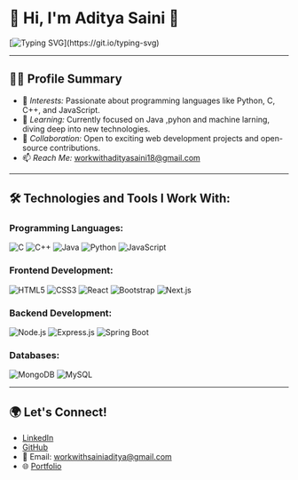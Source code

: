 # 🌟 Hi, I'm Aditya Saini 👋

[![Typing SVG](https://readme-typing-svg.demolab.com?font=Fira+Code&weight=500&size=25&pause=1000&color=black&width=450&height=60&lines=Hey+I'm+Aditya+Saini+WebDeveloper.)](https://git.io/typing-svg)

---

## 👨‍💻 Profile Summary

- 👀 *Interests:* Passionate about programming languages like Python, C, C++, and JavaScript.
- 🌱 *Learning:* Currently focused on Java ,pyhon and machine larning, diving deep into new technologies.
- 💞️ *Collaboration:* Open to exciting web development projects and open-source contributions.
- 📫 *Reach Me:* [workwithadityasaini18@gmail.com](workwithadityasaini18@gmail.com)

---

## 🛠️ Technologies and Tools I Work With:

### Programming Languages:
![C](https://img.shields.io/badge/-C-A8B9CC?logo=c&logoColor=white&style=flat)
![C++](https://img.shields.io/badge/-C++-00599C?logo=cplusplus&logoColor=white&style=flat)
![Java](https://img.shields.io/badge/-Java-007396?logo=java&logoColor=white&style=flat)
![Python](https://img.shields.io/badge/-Python-3776AB?logo=python&logoColor=white&style=flat)
![JavaScript](https://img.shields.io/badge/-JavaScript-F7DF1E?logo=javascript&logoColor=black&style=flat)

### Frontend Development:
![HTML5](https://img.shields.io/badge/-HTML5-E34F26?logo=html5&logoColor=white&style=flat)
![CSS3](https://img.shields.io/badge/-CSS3-1572B6?logo=css3&logoColor=white&style=flat)
![React](https://img.shields.io/badge/-React-61DAFB?logo=react&logoColor=white&style=flat)
![Bootstrap](https://img.shields.io/badge/-Bootstrap-7952B3?logo=bootstrap&logoColor=white&style=flat)
![Next.js](https://img.shields.io/badge/-Next.js-000000?logo=nextdotjs&logoColor=white&style=flat)

### Backend Development:
![Node.js](https://img.shields.io/badge/-Node.js-339933?logo=nodedotjs&logoColor=white&style=flat)
![Express.js](https://img.shields.io/badge/-Express.js-000000?logo=express&logoColor=white&style=flat)
![Spring Boot](https://img.shields.io/badge/-Spring%20Boot-6DB33F?logo=springboot&logoColor=white&style=flat)

### Databases:
![MongoDB](https://img.shields.io/badge/-MongoDB-47A248?logo=mongodb&logoColor=white&style=flat)
![MySQL](https://img.shields.io/badge/-MySQL-4479A1?logo=mysql&logoColor=white&style=flat)


---


## 🌍 Let's Connect!

- [LinkedIn](https://www.linkedin.com/in/aditya-saini-4ab21a242/)
- [GitHub](https://github.com/Aditya1Saini/)
- 📧 Email: [workwithsainiaditya@gmail.com](mailto:workwithsainiaditya@gmail.com)
- 🌐 [Portfolio](https://aditya1saini.github.io/About-me/)
